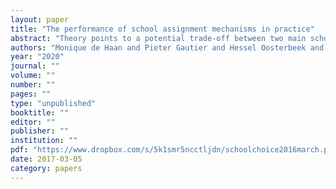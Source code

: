 ```yaml
---
layout: paper
title: "The performance of school assignment mechanisms in practice"
abstract: "Theory points to a potential trade-off between two main school assignment mechanisms: Boston and Deferred Acceptance (DA). While DA is strategy- proof and gives a stable matching, Boston might outperform DA in terms of ex-ante efficiency. We quantify the trade-offs between the mechanisms by using information about actual choices under (adaptive) Boston complemented with survey data eliciting students’ school preferences. We find that under Boston around 8% of the students apply in the first round to another school than their most-preferred school. We compare allocations resulting from Boston with DA with single tie-breaking (one central lottery; DA-STB) and multi- ple tie-breaking (separate lottery per school; DA-MTB). DA-STB places more students in their top-n schools, for any n, than Boston. DA-STB and Boston place more students in their single most-preferred school than DA-MTB, but fewer in their top-n, for n > 1. In terms of ex-ante efficiency, a majority of students is better off under Boston than under DA, while average wel- fare is higher (equivalent to a reduction in the home-school distance by 10 percent) under DA-STB than under Boston. Finally, students from disadvan- taged backgrounds benefit most from a switch from Boston to one of the DA mechanisms."
authors: "Monique de Haan and Pieter Gautier and Hessel Oosterbeek and Bas van der Klaauw"
year: "2020"
journal: ""
volume: ""
number: ""
pages: ""
type: "unpublished"
booktitle: ""
editor: ""
publisher: ""
institution: ""
pdf: "https://www.dropbox.com/s/5k1smr5ncctljdn/schoolchoice2016march.pdf?dl=0"
date: 2017-03-05
category: papers
---
```

